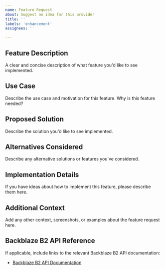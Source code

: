 ```yaml
---
name: Feature Request
about: Suggest an idea for this provider
title: ''
labels: 'enhancement'
assignees: ''

---
```


## Feature Description
A clear and concise description of what feature you'd like to see implemented.

## Use Case
Describe the use case and motivation for this feature. Why is this feature needed?

## Proposed Solution
Describe the solution you'd like to see implemented.

## Alternatives Considered
Describe any alternative solutions or features you've considered.

## Implementation Details
If you have ideas about how to implement this feature, please describe them here.

## Additional Context
Add any other context, screenshots, or examples about the feature request here.

## Backblaze B2 API Reference
If applicable, include links to the relevant Backblaze B2 API documentation:
- [Backblaze B2 API Documentation](https://www.backblaze.com/b2/docs/)